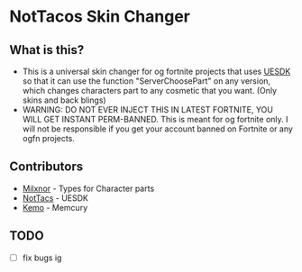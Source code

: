 # NotTacos Skin Changer
## What is this?
- This is a universal skin changer for og fortnite projects that uses [UESDK](https://github.com/NotTacs/UE-SDK) so that it can use the function "ServerChoosePart" on any version, which changes characters part to any cosmetic that you want. (Only skins and back blings)
- WARNING: DO NOT EVER INJECT THIS IN LATEST FORTNITE, YOU WILL GET INSTANT PERM-BANNED. This is meant for og fortnite only. I will not be responsible if you get your account banned on Fortnite or any ogfn projects.
## Contributors
- [Milxnor](https://github.com/Milxnor) - Types for Character parts
- [NotTacs](https://github.com/NotTacs) - UESDK
- [Kemo](https://github.com/kem0x) - Memcury
## TODO
- [ ] fix bugs ig
